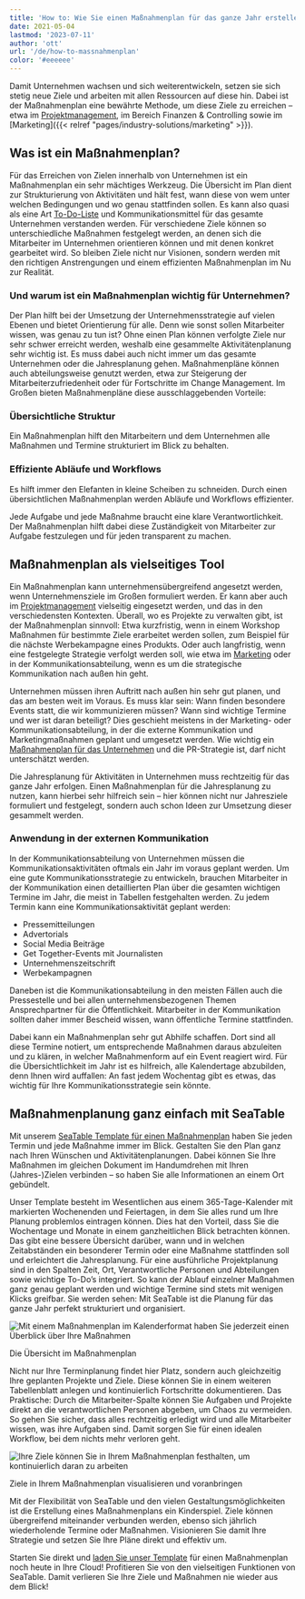 ```yaml
---
title: 'How to: Wie Sie einen Maßnahmenplan für das ganze Jahr erstellen - SeaTable'
date: 2021-05-04
lastmod: '2023-07-11'
author: 'ott'
url: '/de/how-to-massnahmenplan'
color: '#eeeeee'
---
```


Damit Unternehmen wachsen und sich weiterentwickeln, setzen sie sich stetig neue Ziele und arbeiten mit allen Ressourcen auf diese hin. Dabei ist der Maßnahmenplan eine bewährte Methode, um diese Ziele zu erreichen – etwa im [Projektmanagement](/projekt-management/), im Bereich Finanzen & Controlling sowie im [Marketing]({{< relref "pages/industry-solutions/marketing" >}}).

## Was ist ein Maßnahmenplan?

Für das Erreichen von Zielen innerhalb von Unternehmen ist ein Maßnahmenplan ein sehr mächtiges Werkzeug. Die Übersicht im Plan dient zur Strukturierung von Aktivitäten und hält fest, wann diese von wem unter welchen Bedingungen und wo genau stattfinden sollen. Es kann also quasi als eine Art [To-Do-Liste](https://seatable.io/to-do-liste-online/) und Kommunikationsmittel für das gesamte Unternehmen verstanden werden. Für verschiedene Ziele können so unterschiedliche Maßnahmen festgelegt werden, an denen sich die Mitarbeiter im Unternehmen orientieren können und mit denen konkret gearbeitet wird. So bleiben Ziele nicht nur Visionen, sondern werden mit den richtigen Anstrengungen und einem effizienten Maßnahmenplan im Nu zur Realität.

### Und warum ist ein Maßnahmenplan wichtig für Unternehmen?

Der Plan hilft bei der Umsetzung der Unternehmensstrategie auf vielen Ebenen und bietet Orientierung für alle. Denn wie sonst sollen Mitarbeiter wissen, was genau zu tun ist? Ohne einen Plan können verfolgte Ziele nur sehr schwer erreicht werden, weshalb eine gesammelte Aktivitätenplanung sehr wichtig ist. Es muss dabei auch nicht immer um das gesamte Unternehmen oder die Jahresplanung gehen. Maßnahmenpläne können auch abteilungsweise genutzt werden, etwa zur Steigerung der Mitarbeiterzufriedenheit oder für Fortschritte im Change Management. Im Großen bieten Maßnahmenpläne diese ausschlaggebenden Vorteile:

### Übersichtliche Struktur

Ein Maßnahmenplan hilft den Mitarbeitern und dem Unternehmen alle Maßnahmen und Termine strukturiert im Blick zu behalten.

### Effiziente Abläufe und Workflows

Es hilft immer den Elefanten in kleine Scheiben zu schneiden. Durch einen übersichtlichen Maßnahmenplan werden Abläufe und Workflows effizienter.

Jede Aufgabe und jede Maßnahme braucht eine klare Verantwortlichkeit. Der Maßnahmenplan hilft dabei diese Zuständigkeit von Mitarbeiter zur Aufgabe festzulegen und für jeden transparent zu machen.

## Maßnahmenplan als vielseitiges Tool

Ein Maßnahmenplan kann unternehmensübergreifend angesetzt werden, wenn Unternehmensziele im Großen formuliert werden. Er kann aber auch im [Projektmanagement](https://seatable.io/projektmanagement/) vielseitig eingesetzt werden, und das in den verschiedensten Kontexten. Überall, wo es Projekte zu verwalten gibt, ist der Maßnahmenplan sinnvoll: Etwa kurzfristig, wenn in einem Workshop Maßnahmen für bestimmte Ziele erarbeitet werden sollen, zum Beispiel für die nächste Werbekampagne eines Produkts. Oder auch langfristig, wenn eine festgelegte Strategie verfolgt werden soll, wie etwa im [Marketing](https://seatable.io/marketing/) oder in der Kommunikationsabteilung, wenn es um die strategische Kommunikation nach außen hin geht.

Unternehmen müssen ihren Auftritt nach außen hin sehr gut planen, und das am besten weit im Voraus. Es muss klar sein: Wann finden besondere Events statt, die wir kommunizieren müssen? Wann sind wichtige Termine und wer ist daran beteiligt? Dies geschieht meistens in der Marketing- oder Kommunikationsabteilung, in der die externe Kommunikation und Marketingmaßnahmen geplant und umgesetzt werden. Wie wichtig ein [Maßnahmenplan für das Unternehmen](https://www.fuer-gruender.de/wissen/unternehmen-gruenden/aussenauftritt/externe-kommunikation/) und die PR-Strategie ist, darf nicht unterschätzt werden.

Die Jahresplanung für Aktivitäten in Unternehmen muss rechtzeitig für das ganze Jahr erfolgen. Einen Maßnahmenplan für die Jahresplanung zu nutzen, kann hierbei sehr hilfreich sein – hier können nicht nur Jahresziele formuliert und festgelegt, sondern auch schon Ideen zur Umsetzung dieser gesammelt werden.

### Anwendung in der externen Kommunikation

In der Kommunikationsabteilung von Unternehmen müssen die Kommunikationsaktivitäten oftmals ein Jahr im voraus geplant werden. Um eine gute Kommunikationsstrategie zu entwickeln, brauchen Mitarbeiter in der Kommunikation einen detaillierten Plan über die gesamten wichtigen Termine im Jahr, die meist in Tabellen festgehalten werden. Zu jedem Termin kann eine Kommunikationsaktivität geplant werden:

- Pressemitteilungen
- Advertorials
- Social Media Beiträge
- Get Together-Events mit Journalisten
- Unternehmenszeitschrift
- Werbekampagnen

Daneben ist die Kommunikationsabteilung in den meisten Fällen auch die Pressestelle und bei allen unternehmensbezogenen Themen Ansprechpartner für die Öffentlichkeit. Mitarbeiter in der Kommunikation sollten daher immer Bescheid wissen, wann öffentliche Termine stattfinden.

Dabei kann ein Maßnahmenplan sehr gut Abhilfe schaffen. Dort sind all diese Termine notiert, um entsprechende Maßnahmen daraus abzuleiten und zu klären, in welcher Maßnahmenform auf ein Event reagiert wird. Für die Übersichtlichkeit im Jahr ist es hilfreich, alle Kalendertage abzubilden, denn Ihnen wird auffallen: An fast jedem Wochentag gibt es etwas, das wichtig für Ihre Kommunikationsstrategie sein könnte.

## Maßnahmenplanung ganz einfach mit SeaTable

Mit unserem [SeaTable Template für einen Maßnahmenplan](https://seatable.io/vorlage/hntk-vocrksmyj-9746vka/) haben Sie jeden Termin und jede Maßnahme immer im Blick. Gestalten Sie den Plan ganz nach Ihren Wünschen und Aktivitätenplanungen. Dabei können Sie Ihre Maßnahmen im gleichen Dokument im Handumdrehen mit Ihren (Jahres-)Zielen verbinden – so haben Sie alle Informationen an einem Ort gebündelt.

Unser Template besteht im Wesentlichen aus einem 365-Tage-Kalender mit markierten Wochenenden und Feiertagen, in dem Sie alles rund um Ihre Planung problemlos eintragen können. Dies hat den Vorteil, dass Sie die Wochentage und Monate in einem ganzheitlichen Blick betrachten können. Das gibt eine bessere Übersicht darüber, wann und in welchen Zeitabständen ein besonderer Termin oder eine Maßnahme stattfinden soll und erleichtert die Jahresplanung. Für eine ausführliche Projektplanung sind in den Spalten Zeit, Ort, Verantwortliche Personen und Abteilungen sowie wichtige To-Do’s integriert. So kann der Ablauf einzelner Maßnahmen ganz genau geplant werden und wichtige Termine sind stets mit wenigen Klicks greifbar. Sie werden sehen: Mit SeaTable ist die Planung für das ganze Jahr perfekt strukturiert und organisiert.

![Mit einem Maßnahmenplan im Kalenderformat haben Sie jederzeit einen Überblick über Ihre Maßnahmen](https://seatable.de/wp-content/uploads/2021/04/Overview.jpg)

Die Übersicht im Maßnahmenplan

Nicht nur Ihre Terminplanung findet hier Platz, sondern auch gleichzeitig Ihre geplanten Projekte und Ziele. Diese können Sie in einem weiteren Tabellenblatt anlegen und kontinuierlich Fortschritte dokumentieren. Das Praktische: Durch die Mitarbeiter-Spalte können Sie Aufgaben und Projekte direkt an die verantwortlichen Personen abgeben, um Chaos zu vermeiden. So gehen Sie sicher, dass alles rechtzeitig erledigt wird und alle Mitarbeiter wissen, was ihre Aufgaben sind. Damit sorgen Sie für einen idealen Workflow, bei dem nichts mehr verloren geht.

![Ihre Ziele können Sie in Ihrem Maßnahmenplan festhalten, um kontinuierlich daran zu arbeiten](https://seatable.de/wp-content/uploads/2021/04/Annual-Goals.jpg)

Ziele in Ihrem Maßnahmenplan visualisieren und voranbringen

Mit der Flexibilität von SeaTable und den vielen Gestaltungsmöglichkeiten ist die Erstellung eines Maßnahmenplans ein Kinderspiel. Ziele können übergreifend miteinander verbunden werden, ebenso sich jährlich wiederholende Termine oder Maßnahmen. Visionieren Sie damit Ihre Strategie und setzen Sie Ihre Pläne direkt und effektiv um.

Starten Sie direkt und [laden Sie unser Template](https://seatable.io/vorlage/hntk-vocrksmyj-9746vka/) für einen Maßnahmenplan noch heute in Ihre Cloud! Profitieren Sie von den vielseitigen Funktionen von SeaTable. Damit verlieren Sie Ihre Ziele und Maßnahmen nie wieder aus dem Blick!
